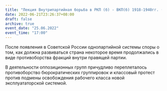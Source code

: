 ```yaml
---
title: "Лекция Внутрипартийная борьба в РКП (б) - ВКП(б) 1918-1940гг. (с Брестского мира и до убийства Троцкого)"
date: 2022-06-21T23:26:37+08:00
draft: false
archive: true
event_date: "25.06.2022"
event_time: "17:00"
---
```

После появления в Советской России однопартийной системы споры о том, как должна развиваться страна некоторое время продолжались в виде противоборства фракций внутри правящей партии. 

В деятельности оппозиционных групп причудливо переплеталось противоборство бюрократических группировок и классовый протест против подмены освобождения рабочего класса новой эксплуататорской системой.
